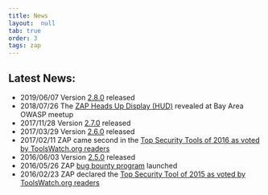 ```yaml
---
title: News
layout:  null
tab: true
order: 3
tags: zap
---
```


## Latest News:

* 2019/06/07 Version [2.8.0](https://github.com/zaproxy/zap-core-help/wiki/HelpReleases2_8_0) released
* 2018/07/26 The [ZAP Heads Up Display (HUD)](https://github.com/zaproxy/zap-hud) revealed at Bay Area OWASP meetup
* 2017/11/28 Version [2.7.0](https://github.com/zaproxy/zap-core-help/wiki/HelpReleases2_7_0) released
* 2017/03/29 Version [2.6.0](https://github.com/zaproxy/zap-core-help/wiki/HelpReleases2_6_0) released
* 2017/02/11 ZAP came second in the [Top Security Tools of 2016 as voted by ToolsWatch.org readers](https://www.toolswatch.org/2017/02/2016-top-security-tools-as-voted-by-toolswatch-org-readers/)
* 2016/06/03 Version [2.5.0](https://github.com/zaproxy/zap-core-help/wiki/HelpReleases2_5_0) released
* 2016/05/26 ZAP [bug bounty program](https://bugcrowd.com/owaspzap) launched
* 2016/02/23 ZAP declared the [Top Security Tool of 2015 as voted by ToolsWatch.org readers](https://www.toolswatch.org/2016/02/2015-top-security-tools-as-voted-by-toolswatch-org-readers/)
